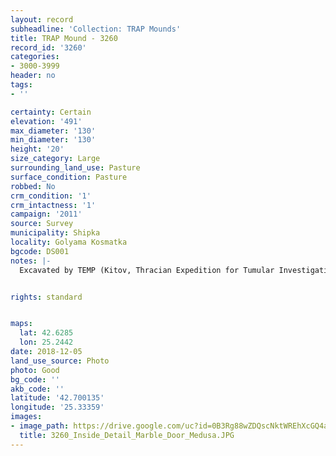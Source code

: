 ```yaml
---
layout: record
subheadline: 'Collection: TRAP Mounds'
title: TRAP Mound - 3260
record_id: '3260'
categories:
- 3000-3999
header: no
tags:
- ''

certainty: Certain
elevation: '491'
max_diameter: '130'
min_diameter: '130'
height: '20'
size_category: Large
surrounding_land_use: Pasture
surface_condition: Pasture
robbed: No
crm_condition: '1'
crm_intactness: '1'
campaign: '2011'
source: Survey
municipality: Shipka
locality: Golyama Kosmatka
bgcode: DS001
notes: |-
  Excavated by TEMP (Kitov, Thracian Expedition for Tumular Investigations) 2004, Museum inside.


rights: standard


maps:
  lat: 42.6285
  lon: 25.2442
date: 2018-12-05
land_use_source: Photo
photo: Good
bg_code: ''
akb_code: ''
latitude: '42.700135'
longitude: '25.33359'
images:
- image_path: https://drive.google.com/uc?id=0B3Rg88wZDQscNktWREhXcGQ4aDA
  title: 3260_Inside_Detail_Marble_Door_Medusa.JPG
---
```

